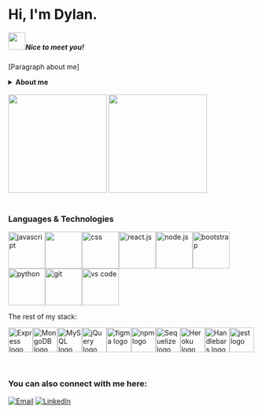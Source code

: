 # Hi, I'm Dylan.

##### <img src="https://raw.githubusercontent.com/sidbelbase/sidbelbase/master/wave.gif" width="35"/>Nice to meet you!

[Paragraph about me]

<details>
  <summary><b>About me</b></summary>
  <div>
    <ul>🔭 I’m currently working on ... an updated portfolio.</ul>
    <ul>🌱 I’m currently learning Typescript!</ul>
    <ul>👯 I’m looking to collaborate on ... any project. Big or small.</ul>
    <ul>🤔 I’m looking for help with ... deciding what to cook for dinner every night</ul>
    <ul>💬 Ask me about ... productivity!</ul>
    <ul>📫 How to reach me: ... cheng21tang@gmail.com</ul>
    <ul>⚡ Fun fact: ... I was raised in France and used to be a Pastry chef!</ul>
  </div>
</details>

<br/>
  
<!-- repo for *github-readme-stats* -->
<div>
<img src="https://github-readme-stats.vercel.app/api?username=Dylancouzon&show_icons=true&theme=tokyonight" height="200em" />
  <img src="https://github-readme-stats.vercel.app/api/top-langs/?username=Dylancouzon&layout=compact&theme=tokyonight" height="200em" />
  
</div>

<br/>

### Languages & Technologies

<img src="https://media.giphy.com/media/ln7z2eWriiQAllfVcn/giphy.gif" width="75" alt="javascript" /><img src="https://media.giphy.com/media/XAxylRMCdpbEWUAvr8/giphy.gif" width="75" atl="html" /><img src="https://media.giphy.com/media/fsEaZldNC8A1PJ3mwp/giphy.gif" width="75" alt="css" /><img src="https://media.giphy.com/media/eNAsjO55tPbgaor7ma/giphy.gif" width="75" alt="react.js" /><img src="https://media.giphy.com/media/kdFc8fubgS31b8DsVu/giphy.gif" width="75" alt="node.js" /><img src="https://media.giphy.com/media/Sr8xDpMwVKOHUWDVRD/giphy.gif" width="75" alt="bootstrap"><img src="https://media.giphy.com/media/LMt9638dO8dftAjtco/giphy.gif" width="75" alt="python" /><img src="https://media.giphy.com/media/v08ZSxAkyHsUTdfvao/giphy.gif" width="75" alt="git" /><img src="https://media.giphy.com/media/IdyAQJVN2kVPNUrojM/giphy.gif" width="75" alt="vs code" />
<br/>

The rest of my stack:

<img src="https://cdn.jsdelivr.net/gh/devicons/devicon/icons/express/express-original-wordmark.svg" alt="Express logo logo" width="50" height="50"><img src="https://cdn.jsdelivr.net/gh/devicons/devicon/icons/mongodb/mongodb-plain-wordmark.svg" alt="MongoDB logo" width="50" height="50"><img src="https://cdn.jsdelivr.net/gh/devicons/devicon/icons/mysql/mysql-original-wordmark.svg" alt="MySQL logo" height="50"><img src="https://cdn.jsdelivr.net/gh/devicons/devicon/icons/jquery/jquery-plain-wordmark.svg" alt="jQuery logo" width="50" height="50"><img src="https://upload.wikimedia.org/wikipedia/commons/3/33/Figma-logo.svg" alt="figma logo" width="50" height="50"><img src="https://cdn.jsdelivr.net/gh/devicons/devicon/icons/npm/npm-original-wordmark.svg" alt="npm logo" height="50"><img src="https://cdn.jsdelivr.net/gh/devicons/devicon/icons/sequelize/sequelize-original-wordmark.svg" alt="Sequelize logo" width="50" height="50"><img src="https://cdn.jsdelivr.net/gh/devicons/devicon/icons/heroku/heroku-plain-wordmark.svg" alt="Heroku logo" width="50" height="50"><img src="https://cdn.jsdelivr.net/gh/devicons/devicon/icons/handlebars/handlebars-original-wordmark.svg" alt="Handlebars logo" width="50" height="50"><img src="https://cdn.jsdelivr.net/gh/devicons/devicon/icons/jest/jest-plain.svg" alt="jest logo" width="50" height="50">


<br/>

### You can also connect with me here:
[![Email](https://img.shields.io/badge/email-0077B5?style=for-the-badge&logo=minutemailer&logoColor=white)](mailto:dylancouzon@gmail.com) [![LinkedIn](https://img.shields.io/badge/LinkedIn-0077B5?style=for-the-badge&logo=linkedin&logoColor=white)](https://www.linkedin.com/in/dcouzon)

